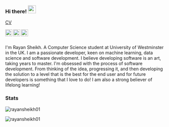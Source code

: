 ### Hi there! <img src="https://media.giphy.com/media/hvRJCLFzcasrR4ia7z/giphy.gif" width="25px">

<a href="https://github.com/RayanSheikh01/RayanSheikh01/blob/main/Rayan_Sheikh_CV.pdf">CV</a>

<a href="https://www.instagram.com/rayansheikh_02/">
  <img align="left" alt="Rayan's Instagram" width="22px" src="https://raw.githubusercontent.com/hussainweb/hussainweb/main/icons/instagram.png" />
</a>
<a href="https://discordapp.com/users/754124101479563344">
  <img align="left" alt="Rayan's Discord Profile" width="22px" src="https://cdn.simpleicons.org/discord" />
</a>
<a href="https://www.linkedin.com/in/rayan-sheikh">
  <img align="left" alt="Rayan's LinkedIn" width="22px" src="https://cdn.simpleicons.org/linkedin](https://www.google.com/url?sa=i&url=https%3A%2F%2Fcommons.wikimedia.org%2Fwiki%2FFile%3ALinkedIn_logo_initials.png&psig=AOvVaw3pbCaAKJPFr_8OYCWO0_G1&ust=1756476150474000&source=images&cd=vfe&opi=89978449&ved=0CBMQjRxqFwoTCPDc_NrVrY8DFQAAAAAdAAAAABAS)](https://upload.wikimedia.org/wikipedia/commons/c/ca/LinkedIn_logo_initials.png)" />
</a>

<br /><br />

I'm Rayan Sheikh. A Computer Science student at University of Westminster in the UK. I am a passionate developer, keen on machine learning, data science and software development. I believe developing software is an art, taking years to master. I'm obsessed with the process of software development. From thinking of the idea, progressing it, and then developing the solution to a level that is the best for the end user and for future developers is something that I love to do! I am also a strong believer of lifelong learning!


### Stats

<p> <img src="https://github-readme-stats.vercel.app/api?username=rayansheikh01&count_private=true&show_icons=true&theme=gotham&hide_rank=false" alt="rayansheikh01" />
<p> <img src="https://github-readme-stats.vercel.app/api/top-langs/?username=rayansheikh01&count_private=true&layout=compact&show_icons=true&theme=gotham" alt="rayansheikh01"/>


